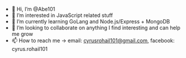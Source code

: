 - 👋 Hi, I’m @Abe101
- 👀 I’m interested in JavaScript related stuff
- 🌱 I’m currently learning GoLang and Node.js/Express + MongoDB
- 💞️ I’m looking to collaborate on anything I find interesting and can help me grow
- 📫 How to reach me -> email: cyrusrohail101@gmail.com, facebook: cyrus.rohail101

<!---
Abe101/Abe101 is a ✨ special ✨ repository because its `README.md` (this file) appears on your GitHub profile.
You can click the Preview link to take a look at your changes.
--->
